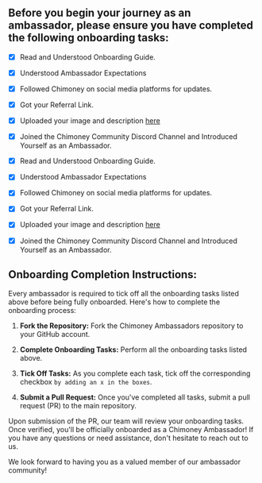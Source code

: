 ## Before you begin your journey as an ambassador, please ensure you have completed the following onboarding tasks:

- [x] Read and Understood Onboarding Guide. 

- [x] Understood Ambassador Expectations

- [x] Followed Chimoney on social media platforms for updates.

- [x] Got your Referral Link.
      
- [x] Uploaded your image and description [here](https://forms.gle/qnfdTDSVqaC5vAbaA)

- [x] Joined the Chimoney Community Discord Channel and Introduced Yourself as an Ambassador. 

- [x]  Read and Understood Onboarding Guide. 

- [x] Understood Ambassador Expectations

- [x] Followed Chimoney on social media platforms for updates.

- [x] Got your Referral Link.
      
- [x] Uploaded your image and description [here](https://forms.gle/qnfdTDSVqaC5vAbaA)

- [x] Joined the Chimoney Community Discord Channel and Introduced Yourself as an Ambassador. 


## Onboarding Completion Instructions:

Every ambassador is required to tick off all the onboarding tasks listed above before being fully onboarded. Here's how to complete the onboarding process:

1. **Fork the Repository:** Fork the Chimoney Ambassadors repository to your GitHub account.

2. **Complete Onboarding Tasks:** Perform all the onboarding tasks listed above.

3. **Tick Off Tasks:** As you complete each task, tick off the corresponding checkbox `by adding an x in the boxes`.

4. **Submit a Pull Request:** Once you've completed all tasks, submit a pull request (PR) to the main repository.

Upon submission of the PR, our team will review your onboarding tasks. Once verified, you'll be officially onboarded as a Chimoney Ambassador! If you have any questions or need assistance, don't hesitate to reach out to us.

We look forward to having you as a valued member of our ambassador community!
